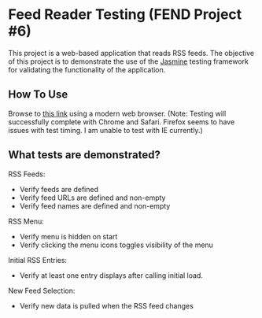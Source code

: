 # Feed Reader Testing (FEND Project #6)

This project is a web-based application that reads RSS feeds. The objective of this project is to demonstrate the use of the [Jasmine](http://jasmine.github.io/) testing framework for validating the functionality of the application.

## How To Use

Browse to [this link](http://sentry71.github.io/feedreader) using a modern web browser.
(Note: Testing will successfully complete with Chrome and Safari. Firefox seems to have issues with test timing. I am unable to test with IE currently.)

## What tests are demonstrated?

RSS Feeds:
* Verify feeds are defined
* Verify feed URLs are defined and non-empty
* Verify feed names are defined and non-empty

RSS Menu:
* Verify menu is hidden on start
* Verify clicking the menu icons toggles visibility of the menu

Initial RSS Entries:
* Verify at least one entry displays after calling initial load.

New Feed Selection:
* Verify new data is pulled when the RSS feed changes
